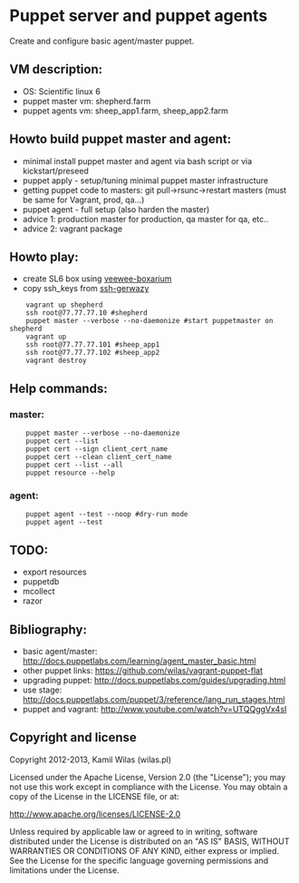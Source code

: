 # Puppet server and puppet agents

Create and configure basic agent/master puppet.


## VM description:

 - OS: Scientific linux 6
 - puppet master vm: shepherd.farm
 - puppet agents vm: sheep_app1.farm, sheep_app2.farm

## Howto build puppet master and agent:

 - minimal install puppet master and agent via bash script or via kickstart/preseed
 - puppet apply - setup/tuning minimal puppet master infrastructure
 - getting puppet code to masters: git pull->rsunc->restart masters (must be same for Vagrant, prod, qa...) 
 - puppet agent - full setup (also harden the master)
 - advice 1: production master for production, qa master for qa, etc..
 - advice 2: vagrant package

## Howto play:

 - create SL6 box using [veewee-boxarium](https://github.com/wilas/veewee-boxarium)
 - copy ssh_keys from [ssh-gerwazy](https://github.com/wilas/ssh-gerwazy)

```
    vagrant up shepherd
    ssh root@77.77.77.10 #shepherd
    puppet master --verbose --no-daemonize #start puppetmaster on shepherd
    vagrant up
    ssh root@77.77.77.101 #sheep_app1
    ssh root@77.77.77.102 #sheep_app2
    vagrant destroy
```

## Help commands:

### master:

```
    puppet master --verbose --no-daemonize
    puppet cert --list
    puppet cert --sign client_cert_name
    puppet cert --clean client_cert_name
    puppet cert --list --all
    puppet resource --help
```

### agent:

```
    puppet agent --test --noop #dry-run mode
    puppet agent --test
```

## TODO:

 - export resources
 - puppetdb
 - mcollect
 - razor 

## Bibliography:

 - basic agent/master: http://docs.puppetlabs.com/learning/agent_master_basic.html
 - other puppet links: https://github.com/wilas/vagrant-puppet-flat
 - upgrading puppet: http://docs.puppetlabs.com/guides/upgrading.html
 - use stage: http://docs.puppetlabs.com/puppet/3/reference/lang_run_stages.html
 - puppet and vagrant: http://www.youtube.com/watch?v=UTQQggVx4sI 

## Copyright and license

Copyright 2012-2013, Kamil Wilas (wilas.pl)

Licensed under the Apache License, Version 2.0 (the "License");
you may not use this work except in compliance with the License.
You may obtain a copy of the License in the LICENSE file, or at:

   http://www.apache.org/licenses/LICENSE-2.0

Unless required by applicable law or agreed to in writing, software
distributed under the License is distributed on an "AS IS" BASIS,
WITHOUT WARRANTIES OR CONDITIONS OF ANY KIND, either express or implied.
See the License for the specific language governing permissions and
limitations under the License.

